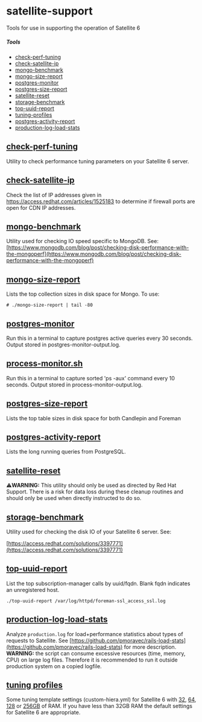 # satellite-support
Tools for use in supporting the operation of Satellite 6

##### Tools
- [check-perf-tuning](#check-perf-tuning)  
- [check-satellite-ip](#check-satellite-ip)
- [mongo-benchmark](#mongo-benchmark)  
- [mongo-size-report](#mongo-size-report)  
- [postgres-monitor](#postgres-monitor)  
- [postgres-size-report](#postgres-size-report)  
- [satellite-reset](#satellite-reset)  
- [storage-benchmark](#storage-benchmark)  
- [top-uuid-report](#top-uuid-report)  
- [tuning-profiles](#tuning-profiles)  
- [postgres-activity-report](#postgres-activity-report)
- [production-log-load-stats](#production-log-load-stats)

## [check-perf-tuning](check-perf-tuning)

Utility to check performance tuning parameters on your Satellite 6 server.

## [check-satellite-ip](check_satellite_ip.sh)

Check the list of IP addresses given in https://access.redhat.com/articles/1525183
to determine if firewall ports are open for CDN IP addresses.

## [mongo-benchmark](mongo-benchmark)

Utility used for checking IO speed specific to MongoDB. See:
[https://www.mongodb.com/blog/post/checking-disk-performance-with-the-mongoperf](https://www.mongodb.com/blog/post/checking-disk-performance-with-the-mongoperf)

## [mongo-size-report](mongo-size-report)

Lists the top collection sizes in disk space for Mongo. To use:
```
# ./mongo-size-report | tail -80
```

## [postgres-monitor](postgres-monitor)

Run this in a terminal to capture postgres active queries every 30 seconds.
Output stored in postgres-monitor-output.log.


## [process-monitor.sh](process-monitor.sh)

Run this in a terminal to capture sorted 'ps -aux' command every 10 seconds.
Output stored in process-monitor-output.log.


## [postgres-size-report](postgres-size-report)

Lists the top table sizes in disk space for both Candlepin and Foreman

## [postgres-activity-report](postgres-activity-report)

Lists the long running queries from PostgreSQL.

## [satellite-reset](satellite-reset)

:warning:**WARNING:** This utility should only be used as directed by Red Hat Support.
There is a risk for data loss during these cleanup routines and should only be
used when directly instructed to do so.

## [storage-benchmark](storage-benchmark)

Utility used for checking the disk IO of your Satellite 6 server. See:

[https://access.redhat.com/solutions/3397771](https://access.redhat.com/solutions/3397771)

## [top-uuid-report](top-uuid-report)

List the top subscription-manager calls by uuid/fqdn. Blank fqdn indicates an unregistered host.
```
./top-uuid-report /var/log/httpd/foreman-ssl_access_ssl.log
```

## [production-log-load-stats](production-log-load-stats)

Analyze `production.log` for load+performance statistics about types of requests to Satellite. See [https://github.com/pmoravec/rails-load-stats](https://github.com/pmoravec/rails-load-stats) for more description. **WARNING:** the script can consume excessive resources (time, memory, CPU) on large log files. Therefore it is recommended to run it outside production system on a copied logfile.

## [tuning profiles](tuning-profiles)

Some tuning template settings (custom-hiera.yml) for Satellite 6 with [32](tuning-profiles/custom-hiera-medium-32G.yaml), [64](tuning-profiles/custom-hiera-large-64G.yaml), [128](tuning-profiles/custom-hiera-ex-large-128G.yaml) or [256GB](tuning-profiles/custom-hiera-2ex-large-256G.yaml) of RAM. If you have less than 32GB RAM the default settings for Satellite 6 are appropriate.
